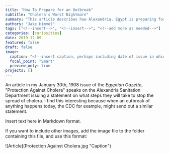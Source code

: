 ```yaml
---
title: "How To Prepare for an Outbreak"
subtitle: "Cholera's Worst Nightmare"
summary: "This article describes how Alexandria, Egypt is preparing for a potential Cholera Outbreak."
authors: "Jake Himmel"
tags: ["<!--insert-->", "<!--insert-->", "<!--add more as needed-->"]
categories: [curiosities]
date: 2019-12-09
featured: false
draft: false
image:
  caption: "<!--insert caption, perhaps including date of issue in which feature image appears-->"
  focal_point: "Smart"
  preview_only: true
projects: []
---
```


An article in my January 30th, 1908 issue of the _Egyptian Gazette_, "Protection Against Cholera" speaks on the Alexandria Sanitation Department issuing a statement on what steps they will take to stop the spread of cholera.  I find this interesting because when an outbreak of anything happens today, the CDC for example, might send out a similar statement.  

Insert text here in Markdown format.

If you want to include other images, add the image file to the folder containing this file, and use this format:

![Article](Protection Against Cholera.jpg "Caption")

